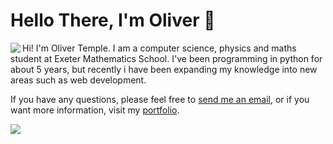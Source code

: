 # Hello There, I'm Oliver 👋

<img align="left" src="https://github-readme-stats.vercel.app/api?username=olivertemple&show_icons=true&hide_border=true&&count_private=true&title_color=2E4359&icon_color=F05454&text_color=222831"/>
Hi! I'm Oliver Temple. I am a computer science, physics and maths student at Exeter Mathematics School. I've been programming in python for about 5 years, but recently i have been expanding my knowledge into new areas such as web development.

If you have any questions, please feel free to [send me an email](mailto:oliver.temple.dev@gmail.com), or if you want more information, visit my [portfolio]("https://olivertemple.github.io").


<!--<img src="https://github-readme-stats.vercel.app/api/top-langs/?username=olivertemple&layout=compact">-->


<img src="https://github-readme-stats.vercel.app/api/wakatime?username=olivertemple">



